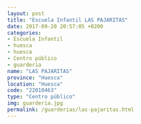 ```yaml
---
layout: post
title: "Escuela Infantil LAS PAJARITAS"
date: 2017-09-20 20:57:05 +0200
categories:
- Escuela Infantil
- huesca
- huesca
- Centro público
- guarderia
name: "LAS PAJARITAS"
province: "Huesca"
location: "Huesca"
code: "22010463"
type: "Centro público"
img: guarderia.jpg
permalink: /guarderias/las-pajaritas.html
---
```

